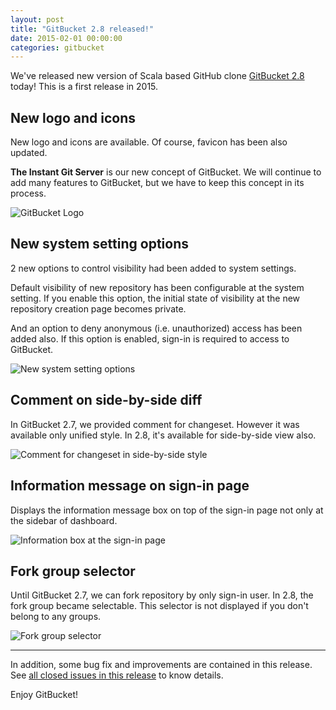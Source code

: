 ```yaml
---
layout: post
title: "GitBucket 2.8 released!"
date: 2015-02-01 00:00:00
categories: gitbucket
---
```


We've released new version of Scala based GitHub clone [GitBucket 2.8](https://github.com/gitbucke/gitbucket/releases/tag/2.8) today! This is a first release in 2015.

## New logo and icons

New logo and icons are available. Of course, favicon has been also updated.

**The Instant Git Server** is our new concept of GitBucket. We will continue to add many features to GitBucket, but we have to keep this concept in its process.

![GitBucket Logo]({{site.baseurl}}/images/gitbucket-2.8/gitbucket_logo.png)

## New system setting options

2 new options to control visibility had been added to system settings.

Default visibility of new repository has been configurable at the system setting. If you enable this option, the initial state of visibility at the new repository creation page becomes private.

And an option to deny anonymous (i.e. unauthorized) access has been added also. If this option is enabled, sign-in is required to access to GitBucket.

![New system setting options]({{site.baseurl}}/images/gitbucket-2.8/new_system_settings.png)

## Comment on side-by-side diff

In GitBucket 2.7, we provided comment for changeset. However it was available only unified style. In 2.8, it's available for side-by-side view also.

![Comment for changeset in side-by-side style]({{site.baseurl}}/images/gitbucket-2.8/comment_side_by_side.png)

## Information message on sign-in page

Displays the information message box on top of the sign-in page not only at the sidebar of dashboard.

![Information box at the sign-in page]({{site.baseurl}}/images/gitbucket-2.8/signin_information.png)

## Fork group selector

Until GitBucket 2.7, we can fork repository by only sign-in user. In 2.8, the fork group became selectable. This selector is not displayed if you don't belong to any groups.

![Fork group selector]({{site.baseurl}}/images/gitbucket-2.8/fork_group_selector.png)

----

In addition, some bug fix and improvements are contained in this release. See [all closed issues in this release](https://github.com/gitbucket/gitbucket/issues?q=milestone%3A2.8+is%3Aclosed) to know details.

Enjoy GitBucket!
